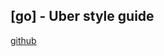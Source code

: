 ## [go] - Uber style guide

[github](https://github.com/uber-go/guide/blob/master/style.md#functional-options)

```

```